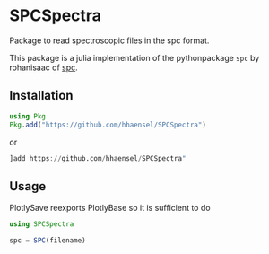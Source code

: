 # SPCSpectra

Package to read spectroscopic files in the spc format.

This package is a julia implementation of the pythonpackage `spc` by rohanisaac
of [spc](https://github.com/rohanisaac/spc).


## Installation

```julia
using Pkg
Pkg.add("https://github.com/hhaensel/SPCSpectra")
```
or
```julia
]add https://github.com/hhaensel/SPCSpectra"
```

## Usage

PlotlySave reexports PlotlyBase so it is sufficient to do
```julia
using SPCSpectra

spc = SPC(filename)
```

